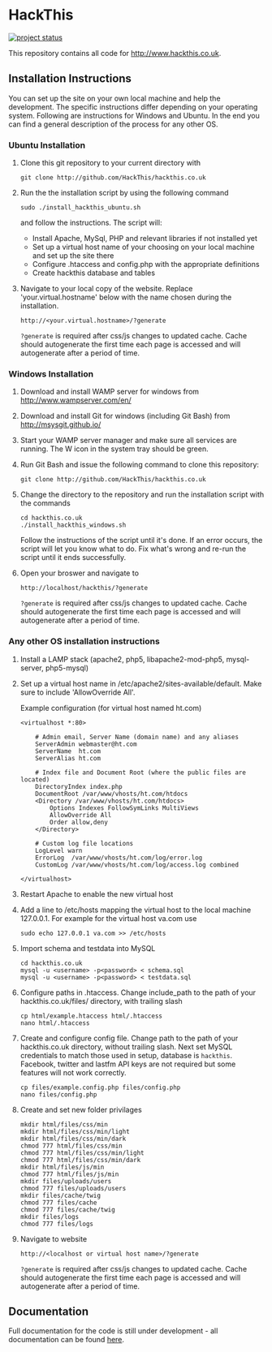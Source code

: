HackThis
========
[![project status](http://stillmaintained.com/HackThis/hackthis.co.uk.png)](http://stillmaintained.com/HackThis/hackthis.co.uk)

This repository contains all code for http://www.hackthis.co.uk.

## Installation Instructions

You can set up the site on your own local machine and help the development.
The specific instructions differ depending on your operating system.
Following are instructions for Windows and Ubuntu. In the end you can find a general description of the process for any other OS.

### Ubuntu Installation

1. Clone this git repository to your current directory with
    ```
    git clone http://github.com/HackThis/hackthis.co.uk
    ```

2. Run the the installation script by using the following command
    ```
    sudo ./install_hackthis_ubuntu.sh
    ```
    and follow the instructions. The script will:

    - Install Apache, MySql, PHP and relevant libraries if not installed yet
    - Set up a virtual host name of your choosing on your local machine and set up the site there
    - Configure .htaccess and config.php with the appropriate definitions
    - Create hackthis database and tables

3. Navigate to your local copy of the website.
    Replace 'your.virtual.hostname' below with the name chosen during the installation.

    ```
    http://<your.virtual.hostname>/?generate
    ```
    `?generate` is required after css/js changes to updated cache. Cache should autogenerate the first time each page is accessed and will autogenerate after a period of time.

### Windows Installation

1. Download and install WAMP server for windows from http://www.wampserver.com/en/
2. Download and install Git for windows (including Git Bash) from http://msysgit.github.io/
3. Start your WAMP server manager and make sure all services are running. The W icon in the system tray should be green.
4. Run Git Bash and issue the following command to clone this repository:

    ```
    git clone http://github.com/HackThis/hackthis.co.uk
    ```

5. Change the directory to the repository and run the installation script with the commands

    ```
    cd hackthis.co.uk
    ./install_hackthis_windows.sh
    ```
    Follow the instructions of the script until it's done.
    If an error occurs, the script will let you know what to do.
    Fix what's wrong and re-run the script until it ends successfully.
6. Open your broswer and navigate to

    ```
    http://localhost/hackthis/?generate
    ```
    `?generate` is required after css/js changes to updated cache. Cache should autogenerate the first time each page is accessed and will autogenerate after a period of time.

### Any other OS installation instructions

1. Install a LAMP stack (apache2, php5, libapache2-mod-php5, mysql-server, php5-mysql)
2. Set up a virtual host name in /etc/apache2/sites-available/default. Make sure to include 'AllowOverride All'.

    Example configuration (for virtual host named ht.com)
    ```
    <virtualhost *:80>

        # Admin email, Server Name (domain name) and any aliases
        ServerAdmin webmaster@ht.com
        ServerName  ht.com
        ServerAlias ht.com

        # Index file and Document Root (where the public files are located)
        DirectoryIndex index.php
        DocumentRoot /var/www/vhosts/ht.com/htdocs
        <Directory /var/www/vhosts/ht.com/htdocs>
            Options Indexes FollowSymLinks MultiViews
            AllowOverride All
            Order allow,deny
        </Directory>

        # Custom log file locations
        LogLevel warn  
        ErrorLog  /var/www/vhosts/ht.com/log/error.log
        CustomLog /var/www/vhosts/ht.com/log/access.log combined

    </virtualhost>
    ```

3. Restart Apache to enable the new virtual host
4. Add a line to /etc/hosts mapping the virtual host to the local machine 127.0.0.1.
    For example for the virtual host va.com use
    ```
    sudo echo 127.0.0.1 va.com >> /etc/hosts
    ```

5. Import schema and testdata into MySQL
    ```
    cd hackthis.co.uk
    mysql -u <username> -p<password> < schema.sql
    mysql -u <username> -p<password> < testdata.sql
    ```

6. Configure paths in .htaccess. Change include_path to the path of your hackthis.co.uk/files/ directory, with trailing slash
    ```
    cp html/example.htaccess html/.htaccess
    nano html/.htaccess
    ```

7. Create and configure config file. Change path to the path of your hackthis.co.uk directory, without trailing slash. Next set MySQL credentials to match those used in setup, database is `hackthis`. Facebook, twitter and lastfm API keys are not required but some features will not work correctly.
    ```
    cp files/example.config.php files/config.php
    nano files/config.php
    ```

8. Create and set new folder privilages
    ```
    mkdir html/files/css/min
    mkdir html/files/css/min/light
    mkdir html/files/css/min/dark
    chmod 777 html/files/css/min
    chmod 777 html/files/css/min/light
    chmod 777 html/files/css/min/dark
    mkdir html/files/js/min
    chmod 777 html/files/js/min
    mkdir files/uploads/users
    chmod 777 files/uploads/users
    mkdir files/cache/twig
    chmod 777 files/cache
    chmod 777 files/cache/twig
    mkdir files/logs
    chmod 777 files/logs
    ```

9. Navigate to website
    ```
    http://<localhost or virtual host name>/?generate
    ```
    `?generate` is required after css/js changes to updated cache. Cache should autogenerate the first time each page is accessed and will autogenerate after a period of time.

## Documentation
Full documentation for the code is still under development - all documentation can be found [here](https://www.hackthis.co.uk/docs).

